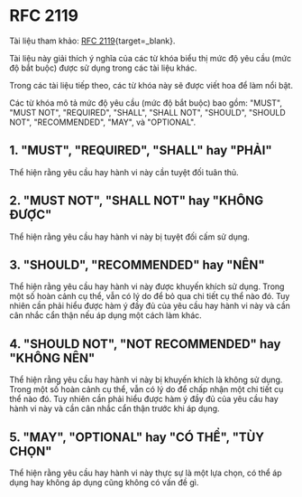 # RFC 2119

Tài liệu tham khảo:  [RFC 2119](https://www.ietf.org/rfc/rfc2119.txt){target=_blank}.

Tài liệu này giải thích ý nghĩa của các từ khóa biểu thị mức độ yêu cầu (mức độ bắt buộc) được sử dụng trong các tài liệu khác. 

Trong các tài liệu tiếp theo, các từ khóa này sẽ được viết hoa để làm nổi bật.

Các từ khóa mô tả mức độ yêu cầu (mức độ bắt buộc) bao gồm: "MUST", "MUST NOT", "REQUIRED", "SHALL", "SHALL NOT", "SHOULD", "SHOULD NOT", "RECOMMENDED",  "MAY", và "OPTIONAL".

## 1. "MUST", "REQUIRED", "SHALL" hay "PHẢI"

Thể hiện rằng yêu cầu hay hành vi này cần tuyệt đối tuân thủ.

## 2. "MUST NOT", "SHALL NOT" hay "KHÔNG ĐƯỢC"

Thể hiện rằng yêu cầu hay hành vi này bị tuyệt đối cấm sử dụng.

## 3. "SHOULD", "RECOMMENDED" hay "NÊN"

Thể hiện rằng yêu cầu hay hành vi này được khuyến khích sử dụng. Trong một số hoàn cảnh cụ thể, vẫn có lý do để bỏ qua chi tiết cụ thể nào đó. Tuy nhiên cần phải hiểu được hàm ý đầy đủ của yêu cầu hay hành vi này và cần cân nhắc cẩn thận nếu áp dụng một cách làm khác.

## 4. "SHOULD NOT", "NOT RECOMMENDED" hay "KHÔNG NÊN"

Thể hiện rằng yêu cầu hay hành vi này bị khuyến khích là không sử dụng. Trong một số hoàn cảnh cụ thể, vẫn có lý do để chấp nhận một chi tiết cụ thể nào đó. Tuy nhiên cần phải hiểu được hàm ý đầy đủ của yêu cầu hay hành vi này và cần cân nhắc cẩn thận trước khi áp dụng.

## 5. "MAY", "OPTIONAL" hay "CÓ THỂ", "TÙY CHỌN"

Thể hiện rằng yêu cầu hay hành vi này thực sự là một lựa chọn, có thể áp dụng hay không áp dụng cũng không có vấn đề gì.